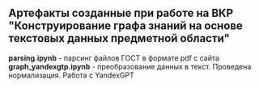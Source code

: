 ## Артефакты созданные при работе на ВКР "Конструирование графа знаний на основе текстовых данных предметной области"  
**parsing.ipynb** - парсинг файлов ГОСТ в формате pdf c сайта   
**graph_yandexgtp.ipynb** -  преобразование данных в текст. Проведена нормализация. Работа с YandexGPT  
